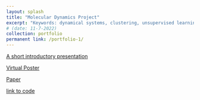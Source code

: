 ```yaml
---
layout: splash
title: "Molecular Dynamics Project"
excerpt: "Keywords: dynamical systems, clustering, unsupervised learning, reinforcement learning, molecular dynamics"
# (date: 11-7-2022) 
collection: portfolio
permanent link: /portfolio-1/
---
```




[A short introductory presentation](Presentation_for_Reading_Group.pdf)

[Virtual Poster](virtual_poster.png)

[Paper](https://openreview.net/forum?id=00thAjcutwh)

[link to code](https://github.com/buenfilstats/Molecular-Dynamics-Project)
